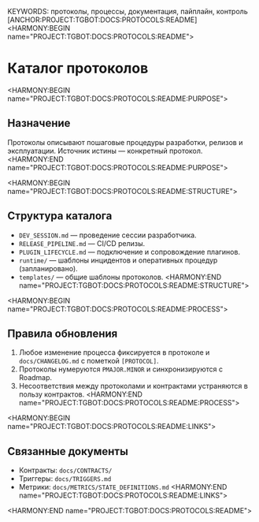 KEYWORDS: протоколы, процессы, документация, пайплайн, контроль
[ANCHOR:PROJECT:TGBOT:DOCS:PROTOCOLS:README]
<HARMONY:BEGIN name="PROJECT:TGBOT:DOCS:PROTOCOLS:README">
# Каталог протоколов

<HARMONY:BEGIN name="PROJECT:TGBOT:DOCS:PROTOCOLS:README:PURPOSE">
## Назначение
Протоколы описывают пошаговые процедуры разработки, релизов и эксплуатации. Источник истины — конкретный протокол.
<HARMONY:END name="PROJECT:TGBOT:DOCS:PROTOCOLS:README:PURPOSE">

<HARMONY:BEGIN name="PROJECT:TGBOT:DOCS:PROTOCOLS:README:STRUCTURE">
## Структура каталога
- `DEV_SESSION.md` — проведение сессии разработчика.
- `RELEASE_PIPELINE.md` — CI/CD релизы.
- `PLUGIN_LIFECYCLE.md` — подключение и сопровождение плагинов.
- `runtime/` — шаблоны инцидентов и оперативных процедур (запланировано).
- `templates/` — общие шаблоны протоколов.
<HARMONY:END name="PROJECT:TGBOT:DOCS:PROTOCOLS:README:STRUCTURE">

<HARMONY:BEGIN name="PROJECT:TGBOT:DOCS:PROTOCOLS:README:PROCESS">
## Правила обновления
1. Любое изменение процесса фиксируется в протоколе и `docs/CHANGELOG.md` с пометкой `[PROTOCOL]`.
2. Протоколы нумеруются `PMAJOR.MINOR` и синхронизируются с Roadmap.
3. Несоответствия между протоколами и контрактами устраняются в пользу контрактов.
<HARMONY:END name="PROJECT:TGBOT:DOCS:PROTOCOLS:README:PROCESS">

<HARMONY:BEGIN name="PROJECT:TGBOT:DOCS:PROTOCOLS:README:LINKS">
## Связанные документы
- Контракты: `docs/CONTRACTS/`
- Триггеры: `docs/TRIGGERS.md`
- Метрики: `docs/METRICS/STATE_DEFINITIONS.md`
<HARMONY:END name="PROJECT:TGBOT:DOCS:PROTOCOLS:README:LINKS">

<HARMONY:END name="PROJECT:TGBOT:DOCS:PROTOCOLS:README">
